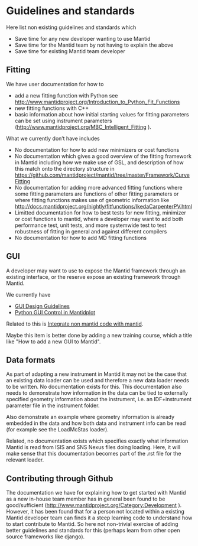 Guidelines and standards
========================

Here list non existing guidelines and standards which 
*	Save time for any new developer wanting to use Mantid 
*	Save time for the Mantid team by not having to explain the above
*	Save time for existing Mantid team developer 

Fitting
-------
We have user documentation for how to

* add a new fitting function with Python see http://www.mantidproject.org/Introduction_to_Python_Fit_Functions 
* new fitting functions with C++ 
* basic information about how initial starting values for fitting parameters can be set using instrument parameters (http://www.mantidproject.org/MBC_Intelligent_Fitting ). 

What we currently don’t have includes
*	No documentation for how to add new minimizers or cost functions
*	No documentation which gives a good overview of the fitting framework in Mantid including how we make use of GSL, and description of how this match onto the directory structure in https://github.com/mantidproject/mantid/tree/master/Framework/CurveFitting  
*	No documentation for adding more advanced fitting functions where some fitting parameters are functions of other fitting parameters or where fitting functions makes use of geometric information like http://docs.mantidproject.org/nightly/fitfunctions/IkedaCarpenterPV.html 
*	Limitted documentation for how to best tests for new fitting, minimizer or cost functions to mantid, where a developer may want to add both performance test, unit tests, and more systemwide test to test robustness of fitting in general and against different compilers
*	No documentation for how to add MD fitting functions

GUI
---
A developer may want to use to expose the Mantid framework through an existing interface, or the reserve expose an existing framework through Mantid.

We currently have
* [GUI Design Guidelines](http://www.mantidproject.org/GUI_Design_Guidelines)
* [Python GUI Control in Mantidplot](http://www.mantidproject.org/Python_GUI_Control_in_MantidPlot)

Related to this is [Integrate non mantid code with mantid](http://www.mantidproject.org/Integrate_non_Mantid_code_with_Mantid).

Maybe this item is better done by adding a new training course, which a title like "How to add a new GUI to Mantid".

Data formats
------------
As part of adapting a new instrument in Mantid it may not be the case that an existing data loader can be used and therefore 
a new data loader needs to be written. No documentation exists for this. This documentation also needs to demonstrate how 
information in the data can be tied to externally specified geometry information about the instrument, i.e. an IDF+instrument 
parameter file in the instrument folder. 

Also demonstrate an example where geometry information is already embedded in the data and how both data and instrument info 
can be read (for example see the LoadMcStas loader). 

Related, no documentation exists which specifies exactly what information Mantid is read from ISIS and SNS Nexus files doing loading. 
Here, it will make sense that this documentation becomes part of the .rst file for the relevant loader. 

Contributing through Github
---------------------------
The documentation we have for explaining how to get started with Mantid as a new in-house team member has in general been 
found to be good/sufficient (http://www.mantidproject.org/Category:Development ). However, it has been found
that for a person not located within a existing Mantid developer team can finds it a steep learning code to 
understand how to start contribute to Mantid. So here not non-trivial exercise of adding better guidelines and standards for
this (perhaps learn from other open source frameworks like django).
